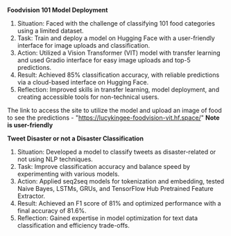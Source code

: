 **Foodvision 101 Model Deployment**
1. Situation: Faced with the challenge of classifying 101 food categories using a limited dataset.
2. Task: Train and deploy a model on Hugging Face with a user-friendly interface for image uploads and classification.
3. Action: Utilized a Vision Transformer (VIT) model with transfer learning and used Gradio interface for easy image uploads and top-5 predictions.
4. Result: Achieved 85% classification accuracy, with reliable predictions via a cloud-based interface on Hugging Face.
5. Reflection: Improved skills in transfer learning, model deployment, and creating accessible tools for non-technical users.

The link to access the site to utilize the model and upload an image of food to see the predictions - "https://lucykingee-foodvision-vit.hf.space/" **Note is user-friendly**



**Tweet Disaster or not a Disaster Classification**
1. Situation: Developed a model to classify tweets as disaster-related or not using NLP techniques.
2. Task: Improve classification accuracy and balance speed by experimenting with various models.
3. Action: Applied seq2seq models for tokenization and embedding, tested Naive Bayes, LSTMs, GRUs, and TensorFlow Hub Pretrained Feature Extractor.
4. Result: Achieved an F1 score of 81% and optimized performance with a final accuracy of 81.6%.
5. Reflection: Gained expertise in model optimization for text data classification and efficiency trade-offs.
